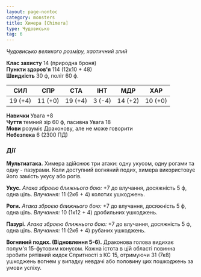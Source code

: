 ```yaml
---
layout: page-nontoc
category: monsters
title: Химера [Chimera]
type: Чудовисько
tag: 6
---
```


_Чудовисько великого розміру, хаотичний злий_  

**Клас захисту** 14 (природна броня)    
**Пункти здоров'я** 114 (12к10 + 48)    
**Швидкість** 30 ф, політ 60 ф.  

| СИЛ     | СПР     | СТА     | ІНТ    | МДР     | ХАР     |
| ------- | ------- | ------- | ------ | ------- | ------- |
| 19 (+4) | 11 (+0) | 19 (+4) | 3 (-4) | 14 (+2) | 10 (+0) |

**Навички** Увага +8    
**Чуття** темний зір 60 ф, пасивна Увага 18    
**Мови** розуміє Драконову, але не може говорити    
**Небезпека** 6 (2300 ПД)  

### Дії
**Мультиатака.** Химера здійснює три атаки: одну укусом, одну рогами та одну - пазурами. Коли доступний вогняний подих, химера використовує його замість укусу або рогів.    

**Укус.** _Атака зброєю ближнього бою:_ +7 до влучання, досяжність 5 ф, одна ціль. _Влучання:_ 11 (2к6 + 4) колотих ушкоджень.    

**Роги.** _Атака зброєю ближнього бою:_ +7 до влучання, досяжність 5 ф, одна ціль. _Влучання:_ 10 (1к12 + 4) дробильних ушкоджень.    

**Пазурі.** _Атака зброєю ближнього бою:_ +7 до влучання, досяжність 5 ф, одна ціль. _Влучання:_ 11 (2к6 + 4) рубаних ушкоджень.    

**Вогняний подих. (Відновлення 5-6).** Драконова голова видихає полум'я 15-футовим конусом. Кожна істота в цій області повинна зробити рятівний кидок Спритності з КС 15, отримуючи 31 (7к8) ушкоджень вогнем у випадку невдачі або половину цих пошкоджень за умови успіху.
